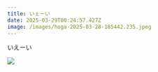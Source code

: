 ```yaml
---
title: いぇーい
date: 2025-03-29T00:24:57.427Z
image: /images/hoga-2025-03-28-185442.235.jpeg
---
```

いえーい



![](/images/hoga-2025-03-28-185442.235.jpeg)